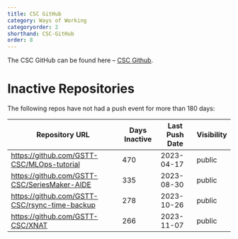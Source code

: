```yaml
---
title: CSC GitHub
category: Ways of Working
categoryorder: 2
shorthand: CSC-GitHub
order: 8
---
```


The CSC GitHub can be found here – <a href="https://github.com/GSTT-CSC/">CSC Github</a>.

# Inactive Repositories

The following repos have not had a push event for more than 180 days:

| Repository URL | Days Inactive | Last Push Date | Visibility |
| --- | --- | --- | --- |
| https://github.com/GSTT-CSC/MLOps-tutorial | 470 | 2023-04-17 | public |
| https://github.com/GSTT-CSC/SeriesMaker-AIDE | 335 | 2023-08-30 | public |
| https://github.com/GSTT-CSC/rsync-time-backup | 278 | 2023-10-26 | public |
| https://github.com/GSTT-CSC/XNAT | 266 | 2023-11-07 | public |
